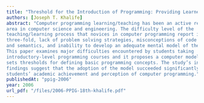 ```yaml
---
title: "Threshold for the Introduction of Programming: Providing Learners with a Simple Computer Model"
authors: [Joseph T. Khalife]
abstract: "Computer programming learning/teaching has been an active research
area in computer science and engineering. The difficulty level of the
teaching/learning process that novices in computer programming report is
three-fold, lack of problem solving strategies, misconceptions of code syntax
and semantics, and inability to develop an adequate mental model of the machine.
This paper examines major difficulties encountered by students taking
introductory-level programming courses and it proposes a computer model that
sets thresholds for defining basic programming concepts. The study’s initial
findings suggest that the adoption of the model succeeded significantly in improving
students’ academic achievement and perception of computer programming."
publishedAt: "ppig-2006"
year: 2006
url_pdf: "/files/2006-PPIG-18th-khalife.pdf"
---
```

